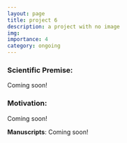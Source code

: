 ```yaml
---
layout: page
title: project 6
description: a project with no image
img:
importance: 4
category: ongoing
---
```


### Scientific Premise:
Coming soon!

### Motivation:
Coming soon!

**Manuscripts**:
Coming soon!
